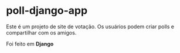 # poll-django-app
Este é um projeto de site de votação. Os usuários podem criar polls e compartilhar com os amigos.

Foi feito em **Django**


